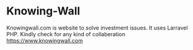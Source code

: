 # Knowing-Wall
Knowingwall.com is website to solve investment issues. It uses Larravel PHP. 
Kindly check for any kind of collaberation
https://www.knowingwall.com
